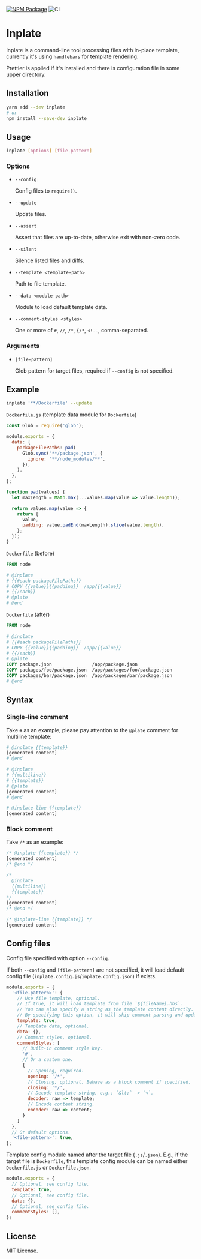 [![NPM Package](https://badge.fury.io/js/inplate.svg)](https://www.npmjs.com/package/inplate)
![CI](https://github.com/makeflow/inplate/workflows/CI/badge.svg)

# Inplate

Inplate is a command-line tool processing files with in-place template, currently it's using `handlebars` for template rendering.

Prettier is applied if it's installed and there is configuration file in some upper directory.

## Installation

```bash
yarn add --dev inplate
# or
npm install --save-dev inplate
```

## Usage

```bash
inplate [options] [file-pattern]
```

### Options

- `--config`

  Config files to `require()`.

- `--update`

  Update files.

- `--assert`

  Assert that files are up-to-date, otherwise exit with non-zero code.

- `--silent`

  Silence listed files and diffs.

- `--template <template-path>`

  Path to file template.

- `--data <module-path>`

  Module to load default template data.

- `--comment-styles <styles>`

  One or more of `#`, `//`, `/*`, `{/*`, `<!--`, comma-separated.

### Arguments

- `[file-pattern]`

  Glob pattern for target files, required if `--config` is not specified.

## Example

```bash
inplate '**/Dockerfile' --update
```

`Dockerfile.js` (template data module for `Dockerfile`)

```js
const Glob = require('glob');

module.exports = {
  data: {
    packageFilePaths: pad(
      Glob.sync('**/package.json', {
        ignore: '**/node_modules/**',
      }),
    ),
  },
};

function pad(values) {
  let maxLength = Math.max(...values.map(value => value.length));

  return values.map(value => {
    return {
      value,
      padding: value.padEnd(maxLength).slice(value.length),
    };
  });
}
```

`Dockerfile` (before)

```dockerfile
FROM node

# @inplate
# {{#each packageFilePaths}}
# COPY {{value}}{{padding}}  /app/{{value}}
# {{/each}}
# @plate
# @end
```

`Dockerfile` (after)

```dockerfile
FROM node

# @inplate
# {{#each packageFilePaths}}
# COPY {{value}}{{padding}}  /app/{{value}}
# {{/each}}
# @plate
COPY package.json               /app/package.json
COPY packages/foo/package.json  /app/packages/foo/package.json
COPY packages/bar/package.json  /app/packages/bar/package.json
# @end
```

## Syntax

### Single-line comment

Take `#` as an example, please pay attention to the `@plate` comment for multiline template:

```bash
# @inplate {{template}}
[generated content]
# @end

# @inplate
# {{multiline}}
# {{template}}
# @plate
[generated content]
# @end

# @inplate-line {{template}}
[generated content]
```

### Block comment

Take `/*` as an example:

```js
/* @inplate {{template}} */
[generated content]
/* @end */

/*
  @inplate
  {{multiline}}
  {{template}}
*/
[generated content]
/* @end */

/* @inplate-line {{template}} */
[generated content]
```

## Config files

Config file specified with option `--config`.

If both `--config` and `[file-pattern]` are not specified, it will load default config file (`inplate.config.js`/`inplate.config.json`) if exists.

```js
module.exports = {
  '<file-pattern>': {
    // Use file template, optional.
    // If true, it will load template from file `${fileName}.hbs`.
    // You can also specify a string as the template content directly.
    // By specifying this option, it will skip comment parsing and update the whole file directly.
    template: true,
    // Template data, optional.
    data: {},
    // Comment styles, optional.
    commentStyles: [
      // Built-in comment style key.
      '#',
      // Or a custom one.
      {
        // Opening, required.
        opening: '/*',
        // Closing, optional. Behave as a block comment if specified.
        closing: '*/',
        // Decode template string, e.g.: `&lt;` -> `<`.
        decoder: raw => template;
        // Encode content string.
        encoder: raw => content;
      }
    ]
  },
  // Or default options.
  '<file-pattern>': true,
};
```

Template config module named after the target file (`.js`/`.json`). E.g., if the target file is `Dockerfile`, this template config module can be named either `Dockerfile.js` or `Dockerfile.json`.

```js
module.exports = {
  // Optional, see config file.
  template: true,
  // Optional, see config file.
  data: {},
  // Optional, see config file.
  commentStyles: [],
};
```

## License

MIT License.
